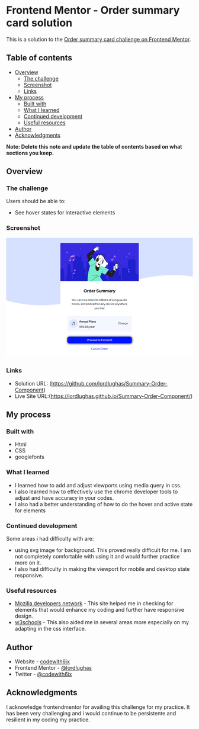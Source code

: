# Frontend Mentor - Order summary card solution

This is a solution to the [Order summary card challenge on Frontend Mentor](https://www.frontendmentor.io/challenges/order-summary-component-QlPmajDUj). 

## Table of contents

- [Overview](#overview)
  - [The challenge](#the-challenge)
  - [Screenshot](#screenshot)
  - [Links](#links)
- [My process](#my-process)
  - [Built with](#built-with)
  - [What I learned](#what-i-learned)
  - [Continued development](#continued-development)
  - [Useful resources](#useful-resources)
- [Author](#author)
- [Acknowledgments](#acknowledgments)

**Note: Delete this note and update the table of contents based on what sections you keep.**

## Overview

### The challenge

Users should be able to:

- See hover states for interactive elements

### Screenshot

![](https://github.com/lordlughas/Summary-Order-Component/blob/main/design/order%20summary%20page%20desktop.PNG)


### Links

- Solution URL: (https://github.com/lordlughas/Summary-Order-Component)
- Live Site URL:(https://lordlughas.github.io/Summary-Order-Component/)

## My process
### Built with

- Html
- CSS
- googlefonts



### What I learned

- I learned how to add and adjust viewports using media query in css. 
- I also learned how to effectively use the chrome developer tools to adjust and have accuracy in your codes.
- I also had a better understanding of how to do the hover and active state for elements



### Continued development

Some areas i had difficulty with are:
- using svg image for background. This proved really difficult for me. I am not completely comfortable with using it and would further practice more on it.
- I also had difficulty in making the viewport for mobile and desktop state responsive. 




### Useful resources

- [Mozilla developers network](https://www.developer.mozilla.org) - This site helped me in checking for elements that would enhance my coding and further have responsive design. 
- [w3schools](https://www.w3schools.com) - This also aided me in several areas more especially on my adapting in the css interface. 



## Author

- Website - [codewith6ix](https://www.codewith6ix.com)
- Frontend Mentor - [@lordlughas](https://www.frontendmentor.io/profile/lordlughas)
- Twitter - [@codewith6ix](https://www.twitter.com/codewith6ix)


## Acknowledgments

I acknowledge frontendmentor for availing this challenge for my practice. It has been very challenging and i would continue to be persistente and resilient in my coding my practice.


